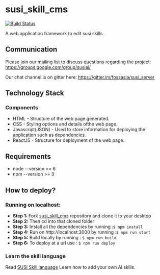 # susi_skill_cms

[![Build Status](https://travis-ci.org/fossasia/susi_skill_cms.svg?branch=master)](https://travis-ci.org/fossasia/susi_skill_cms)

A web application framework to edit susi skills

## Communication

Please join our mailing list to discuss questions regarding the project: https://groups.google.com/group/susiai/

Our chat channel is on gitter here: https://gitter.im/fossasia/susi_server

## Technology Stack

### Components
* HTML - Structure of the web page generated.
* CSS - Styling options and details ofthe web page.
* Javascript(JSON) - Used to store information for deploying the application such as dependencies.
* ReactJS - Structure for deployment of the web page.

## Requirements
* node --version >= 6
* npm --version >= 3

## How to deploy?

### Running on localhost:
* **Step 1:** Fork [susi_skill_cms](https://github.com/fossasia/susi_skill_cms) repository and clone it to your desktop
* **Step 2:** Then cd into that cloned folder
* **Step 3:** Install all the dependencies by running :```$ npm install```
* **Step 4:** Run on http://localhost:3000 by running :```$ npm run start```
* **Step 5:** Build locally by running : ```$ npm run build ```
* **Step 6:** To deploy at a url use : ```$ npm run deploy ```

### Learn the skill language

Read [SUSI Skill language](./docs/Susi_Skill_Language_Tutorial.md) Learn how to add your own AI skills.
